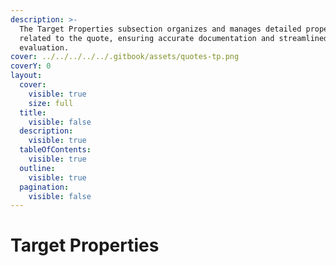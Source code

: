 ```yaml
---
description: >-
  The Target Properties subsection organizes and manages detailed property data
  related to the quote, ensuring accurate documentation and streamlined
  evaluation.
cover: ../../../../../.gitbook/assets/quotes-tp.png
coverY: 0
layout:
  cover:
    visible: true
    size: full
  title:
    visible: false
  description:
    visible: true
  tableOfContents:
    visible: true
  outline:
    visible: true
  pagination:
    visible: false
---
```


# Target Properties


